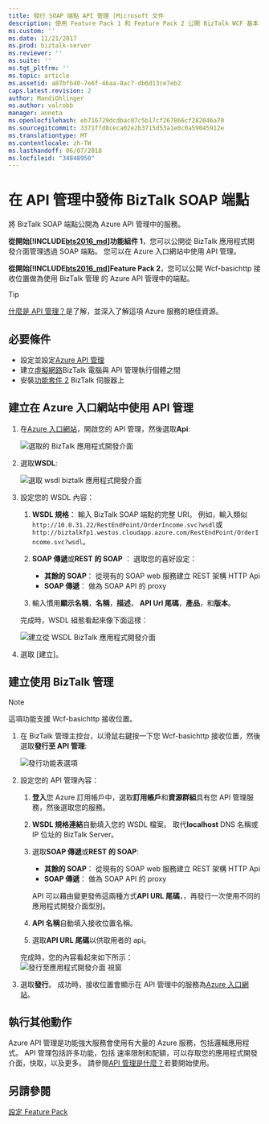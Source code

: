 ```yaml
---
title: 發行 SOAP 端點 API 管理 |Microsoft 文件
description: 使用 Feature Pack 1 和 Feature Pack 2 公開 BizTalk WCF 基本 HTTP 接收位置為 API 管理中的 SOAP 端點。 您可以使用 BizTalk 管理主控台中，執行此動作，或在 Azure 入口網站中貼上您直接在 API 管理中的端點。
ms.custom: ''
ms.date: 11/21/2017
ms.prod: biztalk-server
ms.reviewer: ''
ms.suite: ''
ms.tgt_pltfrm: ''
ms.topic: article
ms.assetid: a87bfb40-7e6f-46aa-8ac7-db6d13ce7eb2
caps.latest.revision: 2
author: MandiOhlinger
ms.author: valrobb
manager: anneta
ms.openlocfilehash: eb716729dcdbac07c5b17cf267866cf282046a70
ms.sourcegitcommit: 3371ffd8ceca02e2b3715d53a1e0c0a59045912e
ms.translationtype: MT
ms.contentlocale: zh-TW
ms.lasthandoff: 06/07/2018
ms.locfileid: "34848950"
---
```

# <a name="publish-biztalk-soap-endpoints-in-api-management"></a>在 API 管理中發佈 BizTalk SOAP 端點

將 BizTalk SOAP 端點公開為 Azure API 管理中的服務。 

**從開始[!INCLUDE[bts2016_md](../includes/bts2016-md.md)]功能組件 1**，您可以公開從 BizTalk 應用程式開發介面管理透過 SOAP 端點。 您可以在 Azure 入口網站中使用 API 管理。 

**從開始[!INCLUDE[bts2016_md](../includes/bts2016-md.md)]Feature Pack 2**，您可以公開 Wcf-basichttp 接收位置做為使用 BizTalk 管理 的 Azure API 管理中的端點。 

> [!TIP]
> [什麼是 API 管理？](https://docs.microsoft.com/azure/api-management/api-management-key-concepts)是了解，並深入了解這項 Azure 服務的絕佳資源。

## <a name="prerequisites"></a>必要條件
* 設定並設定[Azure API 管理](https://docs.microsoft.com/azure/api-management/api-management-get-started)
* 建立[虛擬網路](https://docs.microsoft.com/azure/api-management/api-management-using-with-vnet)BizTalk 電腦與 API 管理執行個體之間
* 安裝[功能套件 2](https://aka.ms/bts2016fp2) BizTalk 伺服器上

## <a name="create-using-api-management-in-azure-portal"></a>建立在 Azure 入口網站中使用 API 管理 
1. 在[Azure 入口網站](https://portal.azure.com)，開啟您的 API 管理，然後選取**Api**:

    ![選取的 BizTalk 應用程式開發介面](../core/media/select-api-for-biztalk.png)
    
2. 選取**WSDL**:

    ![選取 wsdl biztalk 應用程式開發介面](../core/media/select-wsdl-biztalk-api.png)
    
3. 設定您的 WSDL 內容： 

    1. **WSDL 規格**： 輸入 BizTalk SOAP 端點的完整 URI。 例如，輸入類似`http://10.0.31.22/RestEndPoint/OrderIncome.svc?wsdl`或`http://biztalkfp1.westus.cloudapp.azure.com/RestEndPoint/OrderIncome.svc?wsdl`。  

    2. **SOAP 傳遞**或**REST 的 SOAP** ： 選取您的喜好設定： 
        * **其餘的 SOAP**： 從現有的 SOAP web 服務建立 REST 架構 HTTP Api
        * **SOAP 傳遞**： 做為 SOAP API 的 proxy 

    3. 輸入慣用**顯示名稱**，**名稱**，**描述**， **API Url 尾碼**，**產品**，和**版本**。

    完成時，WSDL 組態看起來像下面這樣： 

    ![建立從 WSDL BizTalk 應用程式開發介面](../core/media/create-api-from-wsdl-biztalk.png)

4. 選取 [建立]。

## <a name="create-using-the-biztalk-administration"></a>建立使用 BizTalk 管理

> [!NOTE] 
> 這項功能支援 Wcf-basichttp 接收位置。 

1. 在 BizTalk 管理主控台，以滑鼠右鍵按一下您 Wcf-basichttp 接收位置，然後選取**發行至 API 管理**:  

    ![發行功能表選項](../core/media/publish-to-api-management-option.png)
 
2. 設定您的 API 管理內容： 

    1. **登入**您 Azure 訂用帳戶中，選取**訂用帳戶**和**資源群組**具有您 API 管理服務，然後選取您的服務。

    2. **WSDL 規格連結**自動填入您的 WSDL 檔案。 取代**localhost** DNS 名稱或 IP 位址的 BizTalk Server。 

    3. 選取**SOAP 傳遞**或**REST 的 SOAP**:  
        * **其餘的 SOAP**： 從現有的 SOAP web 服務建立 REST 架構 HTTP Api
        * **SOAP 傳遞**： 做為 SOAP API 的 proxy 

        API 可以藉由變更發佈這兩種方式**API URL 尾碼**，，再發行一次使用不同的應用程式開發介面型別。

    4. **API 名稱**自動填入接收位置名稱。

    5. 選取**API URL 尾碼**以供取用者的 api。 

    完成時，您的內容看起來如下所示：  
    ![發行至應用程式開發介面 視窗](../core/media/api-management-publish-window.png)


3. 選取**發行**。 成功時，接收位置會顯示在 API 管理中的服務為[Azure 入口網站](https://portal.azure.com)。 

## <a name="do-more"></a>執行其他動作
Azure API 管理是功能強大服務會使用有大量的 Azure 服務，包括邏輯應用程式。 API 管理包括許多功能，包括 速率限制和配額，可以存取您的應用程式開發介面，快取，以及更多。 請參閱[API 管理是什麼？](https://docs.microsoft.com/azure/api-management/api-management-key-concepts)若要開始使用。

## <a name="see-also"></a>另請參閱
[設定 Feature Pack](configure-the-feature-pack.md)
